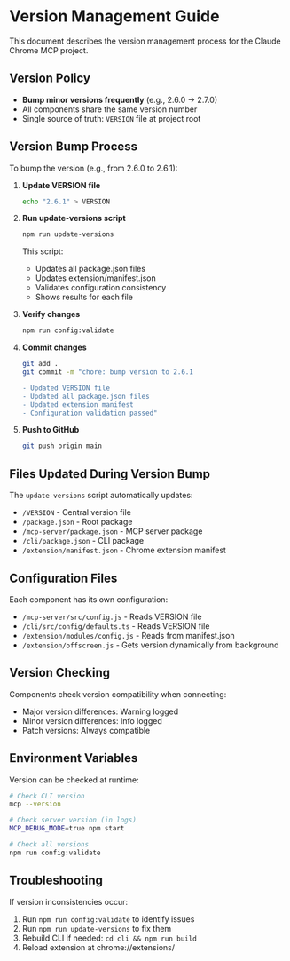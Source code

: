 # Version Management Guide

This document describes the version management process for the Claude Chrome MCP project.

## Version Policy

- **Bump minor versions frequently** (e.g., 2.6.0 → 2.7.0)
- All components share the same version number
- Single source of truth: `VERSION` file at project root

## Version Bump Process

To bump the version (e.g., from 2.6.0 to 2.6.1):

1. **Update VERSION file**
   ```bash
   echo "2.6.1" > VERSION
   ```

2. **Run update-versions script**
   ```bash
   npm run update-versions
   ```
   This script:
   - Updates all package.json files
   - Updates extension/manifest.json
   - Validates configuration consistency
   - Shows results for each file

3. **Verify changes**
   ```bash
   npm run config:validate
   ```

4. **Commit changes**
   ```bash
   git add .
   git commit -m "chore: bump version to 2.6.1

   - Updated VERSION file
   - Updated all package.json files
   - Updated extension manifest
   - Configuration validation passed"
   ```

5. **Push to GitHub**
   ```bash
   git push origin main
   ```

## Files Updated During Version Bump

The `update-versions` script automatically updates:
- `/VERSION` - Central version file
- `/package.json` - Root package
- `/mcp-server/package.json` - MCP server package
- `/cli/package.json` - CLI package
- `/extension/manifest.json` - Chrome extension manifest

## Configuration Files

Each component has its own configuration:
- `/mcp-server/src/config.js` - Reads VERSION file
- `/cli/src/config/defaults.ts` - Reads VERSION file
- `/extension/modules/config.js` - Reads from manifest.json
- `/extension/offscreen.js` - Gets version dynamically from background

## Version Checking

Components check version compatibility when connecting:
- Major version differences: Warning logged
- Minor version differences: Info logged
- Patch versions: Always compatible

## Environment Variables

Version can be checked at runtime:
```bash
# Check CLI version
mcp --version

# Check server version (in logs)
MCP_DEBUG_MODE=true npm start

# Check all versions
npm run config:validate
```

## Troubleshooting

If version inconsistencies occur:
1. Run `npm run config:validate` to identify issues
2. Run `npm run update-versions` to fix them
3. Rebuild CLI if needed: `cd cli && npm run build`
4. Reload extension at chrome://extensions/